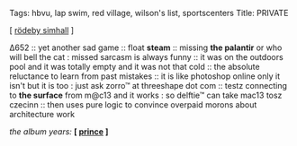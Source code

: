 Tags: hbvu, lap swim, red village, wilson's list, sportscenters 
Title: PRIVATE
  
[ [rödeby simhall](https://maps.app.goo.gl/7mpomRGTUJLxGQT66) ]

∆652 :: 
yet another sad game :: 
float **steam** :: 
missing **the palantir** or who will bell the cat : missed sarcasm is always funny :: 
it was on the outdoors pool and it was totally empty and it was not that cold :: 
the absolute reluctance to learn from past mistakes ::
it is like photoshop online only it isn't but it is too : just ask zorro™ at threeshape dot com :: 
testz connecting to **the surface** from m@c13 and it works : so delftie™ can take mac13 tosz czecinn :: 
then uses pure logic to convince overpaid morons about architecture work 
  
_the album years:_ **[ [prince](https://rateyourmusic.com/release/album/prince/for-you/) ]**
